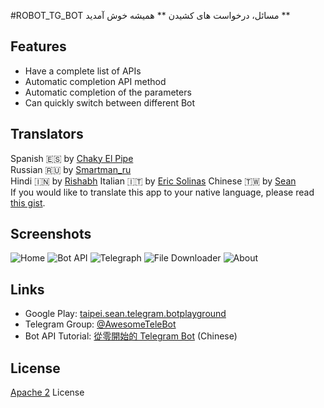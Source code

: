#ROBOT_TG_BOT
مسائل، درخواست های کشیدن ** همیشه خوش آمدید **


## Features
* Have a complete list of APIs
* Automatic completion API method
* Automatic completion of the parameters
* Can quickly switch between different Bot


## Translators
Spanish 🇪🇸 by [Chaky El Pipe](http://telegra.ph/Biografía-Chaky-El-Pipe-07-24)  
Russian 🇷🇺 by [Smartman\_ru](https://github.com/smartmanru)  
Hindi 🇮🇳 by [Rishabh](https://github.com/lulzx)
Italian 🇮🇹 by [Eric Solinas](https://t.me/EricSolinas)
Chinese 🇹🇼 by [Sean](https://www.sean.taipei)  
If you would like to translate this app to your native language, please read [this gist](https://git.io/l10n).


## Screenshots

![Home](screenshots/home.png)
![Bot API](screenshots/bot-api.png)
![Telegraph](screenshots/telegraph.png)
![File Downloader](screenshots/file-downloader.png)
![About](screenshots/about.png)


## Links
+ Google Play: [taipei.sean.telegram.botplayground](https://play.google.com/store/apps/details?id=taipei.sean.telegram.botplayground)
+ Telegram Group: [@AwesomeTeleBot](https://t.me/AwesomeTeleBot)
+ Bot API Tutorial: [從零開始的 Telegram Bot](https://blog.sean.taipei/2017/05/telegram-bot) (Chinese)


## License
[Apache 2](LICENSE) License
